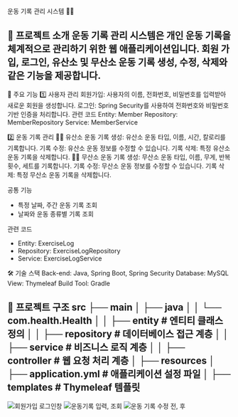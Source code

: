운동 기록 관리 시스템 🏋️‍♂️

📖 프로젝트 소개
운동 기록 관리 시스템은 개인 운동 기록을 체계적으로 관리하기 위한 웹 애플리케이션입니다.
회원 가입, 로그인, 유산소 및 무산소 운동 기록 생성, 수정, 삭제와 같은 기능을 제공합니다.
---------------------------------------------------------------------------------------------------

🚀 주요 기능
1️⃣ 사용자 관리
회원가입: 사용자의 이름, 전화번호, 비밀번호를 입력받아 새로운 회원을 생성합니다.
로그인: Spring Security를 사용하여 전화번호와 비밀번호 기반 인증을 처리합니다.
관련 코드
Entity: Member
Repository: MemberRepository
Service: MemberService

2️⃣ 운동 기록 관리
🏃‍♂️ 유산소 운동
기록 생성: 유산소 운동 타입, 이름, 시간, 칼로리를 기록합니다.
기록 수정: 유산소 운동 정보를 수정할 수 있습니다.
기록 삭제: 특정 유산소 운동 기록을 삭제합니다.
🏋️‍♀️ 무산소 운동
기록 생성: 무산소 운동 타입, 이름, 무게, 반복 횟수, 세트를 기록합니다.
기록 수정: 무산소 운동 정보를 수정할 수 있습니다.
기록 삭제: 특정 무산소 운동 기록을 삭제합니다.

공통 기능
- 특정 날짜, 주간 운동 기록 조회
- 날짜와 운동 종류별 기록 조회
  
관련 코드
- Entity: ExerciseLog
- Repository: ExerciseLogRepository
- Service: ExerciseLogService

🛠️ 기술 스택
Back-end: Java, Spring Boot, Spring Security
Database: MySQL
View: Thymeleaf
Build Tool: Gradle


📂 프로젝트 구조
src
├── main
│   ├── java
│   │   └── com.health.Health
│   │       ├── entity        # 엔티티 클래스 정의
│   │       ├── repository    # 데이터베이스 접근 계층
│   │       ├── service       # 비즈니스 로직 계층
│   │       ├── controller    # 웹 요청 처리 계층
│   ├── resources
│       ├── application.yml   # 애플리케이션 설정 파일
│       ├── templates         # Thymeleaf 템플릿
---------------------------------------------------------------------


![회원가입 로그인창](https://github.com/user-attachments/assets/36bf7e49-fc8e-489c-bdde-d6f3d469fbaf)
![운동기록 입력, 조회](https://github.com/user-attachments/assets/301ede3e-40ea-4a25-a7f0-9b63a531682b)
![운동 기록 수정 전, 후](https://github.com/user-attachments/assets/3b5b56f7-d543-4d9c-95de-28d3d7867254)
